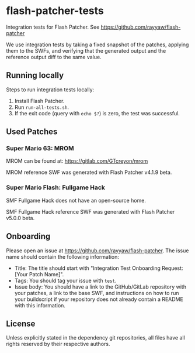 # flash-patcher-tests
Integration tests for Flash Patcher. See https://github.com/rayyaw/flash-patcher

We use integration tests by taking a fixed snapshot of the patches, applying them to the SWFs, and verifying that the generated output and the reference output diff to the same value.

## Running locally

Steps to run integration tests locally:

1. Install Flash Patcher.
2. Run `run-all-tests.sh`.
3. If the exit code (query with `echo $?`) is zero, the test was successful.

## Used Patches

### Super Mario 63: MROM

MROM can be found at: https://gitlab.com/GTcreyon/mrom

MROM reference SWF was generated with Flash Patcher v4.1.9 beta.

### Super Mario Flash: Fullgame Hack

SMF Fullgame Hack does not have an open-source home.

SMF Fullgame Hack reference SWF was generated with Flash Patcher v5.0.0 beta.

## Onboarding

Please open an issue at https://github.com/rayyaw/flash-patcher. The issue name should contain the following information:

- Title: The title should start with "Integration Test Onboarding Request: [Your Patch Name]".
- Tags: You should tag your issue with `test`.
- Issue body: You should have a link to the GitHub/GitLab repository with your patches, a link to the base SWF, and instructions on how to run your buildscript if your repository does not already contain a README with this information.

## License

Unless explicitly stated in the dependency git repositories, all files have all rights reserved by their respective authors.

